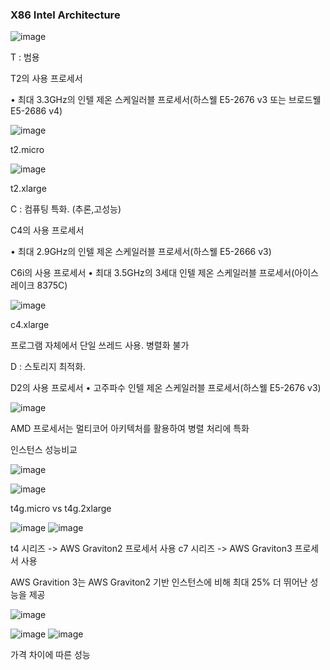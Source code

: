 <H3>X86 Intel Architecture</H3>

![image](https://github.com/koorukuroo/pda_4th/assets/68230815/848f8cc2-5afc-44fa-93f0-49dd55ab1abf)


T : 범용

T2의 사용 프로세서

 • 최대 3.3GHz의 인텔 제온 스케일러블 프로세서(하스웰 E5-2676 v3 또는 브로드웰 E5-2686 v4)

![image](https://github.com/koorukuroo/pda_4th/assets/68230815/0c6e9e0d-b02f-4c91-baa5-13465c88d4f7)


t2.micro

![image](https://github.com/koorukuroo/pda_4th/assets/68230815/0401cc09-48f6-4971-adad-257ce58c1e29)


t2.xlarge

C : 컴퓨팅 특화. (추론,고성능)

C4의 사용 프로세서 

 • 최대 2.9GHz의 인텔 제온 스케일러블 프로세서(하스웰 E5-2666 v3)

C6i의 사용 프로세서 
 • 최대 3.5GHz의 3세대 인텔 제온 스케일러블 프로세서(아이스 레이크 8375C)

![image](https://github.com/koorukuroo/pda_4th/assets/68230815/4c216f5b-8e9f-4371-9979-2604592b5046)


c4.xlarge

프로그램 자체에서 단일 쓰레드 사용. 병렬화 불가

D : 스토리지 최적화.

D2의 사용 프로세서
 • 고주파수 인텔 제온 스케일러블 프로세서(하스웰 E5-2676 v3)

![image](https://github.com/koorukuroo/pda_4th/assets/68230815/22d4c844-c3eb-4969-a639-c182fe2ff890)

AMD 프로세서는 멀티코어 아키텍처를 활용하여 병렬 처리에 특화



<div>
인스턴스 성능비교
</div>

![image](https://github.com/JangHoIk1/AWS/assets/94967088/a35c29fb-d703-4618-a890-a388e88cef5b)


![image](https://github.com/JangHoIk1/AWS/assets/94967088/5f75b723-9cb0-46bd-8e38-63b2200f3a78)


t4g.micro vs t4g.2xlarge

![image](https://github.com/JangHoIk1/AWS/assets/94967088/75ae2a07-5fd7-4caa-86dc-af7a49bd16ec)
![image](https://github.com/JangHoIk1/AWS/assets/94967088/7e431aeb-e285-432c-b3e3-bb82a8a2f33d)


t4 시리즈 -> AWS Graviton2 프로세서 사용
c7 시리즈 -> AWS Graviton3 프로세서 사용

AWS Gravition 3는 AWS Graviton2 기반 인스턴스에 비해 최대 25% 더 뛰어난 성능을 제공

![image](https://github.com/JangHoIk1/AWS/assets/94967088/451fe4dc-83d9-49eb-881b-ad36524d9ef5)


![image](https://github.com/JangHoIk1/AWS/assets/94967088/5ea9fd5e-5660-429f-a569-8c2a59722444)
![image](https://github.com/JangHoIk1/AWS/assets/94967088/017a1ba1-22cf-4531-8a39-58208e85d72d)

가격 차이에 따른 성능
